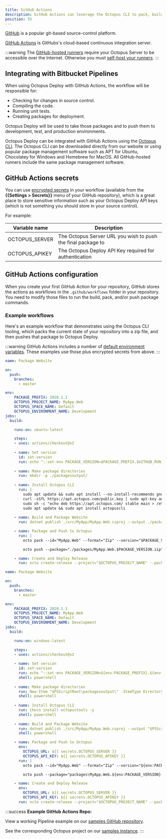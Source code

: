 ```yaml
---
title: GitHub Actions
description: GitHub Actions can leverage the Octopus CLI to pack, build, push, and create releases for Octopus Deploy.
position: 55
---
```


[GitHub](https://github.com/) is a popular git-based source-control platform.

[GitHub Actions](https://github.com/features/actions) is GitHubs's cloud-based continuous integration server.

:::warning
The [GitHub-hosted runners](https://help.github.com/en/actions/getting-started-with-github-actions/core-concepts-for-github-actions#runner) require your Octopus Server to be accessible over the Internet.  Otherwise you must [self-host your runners](https://help.github.com/en/actions/hosting-your-own-runners).
:::

## Integrating with Bitbucket Pipelines

When using Octopus Deploy with GitHub Actions, the workflow will be responsible for:

- Checking for changes in source control.
- Compiling the code.
- Running unit tests.
- Creating packages for deployment.

Octopus Deploy will be used to take those packages and to push them to development, test, and production environments.

Octopus Deploy can be integrated with GitHub Actions using the [Octopus CLI](/docs/octopus-rest-api/octopus-cli/index.md).  The Octopus CLI can be downloaded directly from our website or using popular package management software such as APT for Ubuntu, Chocolatey for Windows and Homebrew for MacOS.  All GitHub-hosted runners include the same package management software.

## GitHub Actions secrets

You can use [encrypted secrets](https://help.github.com/en/actions/configuring-and-managing-workflows/creating-and-storing-encrypted-secrets) in your workflow (available from the **{{Settings > Secrets}}** menu of your GitHub repository), which is a great place to store sensitive information such as your Octopus Deploy API keys (which is not something you should store in your source control).

For example:

| Variable name       | Description|
| ------------- | ------- |
| OCTOPUS_SERVER | The Octopus Server URL you wish to push the final package to |
| OCTOPUS_APIKEY | The Octopus Deploy API Key required for authentication |

## GitHub Actions configuration

When you create your first GitHub Action for your repository, GitHub stores the actions as workflows in the `.github/workflows` folder in your repository. You need to modify those files to run the build, pack, and/or push package commands.

### Example workflows

Here's an example workflow that demonstrates using the Octopus CLI tooling, which packs the current state of your repository into a zip file, and then pushes that package to Octopus Deploy.  

:::warning
GitHub Actions includes a number of [default environment variables](https://help.github.com/en/actions/configuring-and-managing-workflows/using-environment-variables#default-environment-variables).  These examples use those plus encrypted secrets from above.
:::

```yml Ubuntu Runner
name: Package Website

on:
  push:
    branches:
      - master

env:
    PACKAGE_PREFIX: 2020.1.1
    OCTOPUS_PROJECT_NAME: MyApp.Web
    OCTOPUS_SPACE_NAME: Default
    OCTOPUS_ENVIRONMENT_NAME: Development
jobs:
  build:

    runs-on: ubuntu-latest

    steps:
    - uses: actions/checkout@v2
      
    - name: Set version
      id: set-version
      run: echo "::set-env PACKAGE_VERSION=$PACKAGE_PREFIX.$GITHUB_RUN_NUMBER"
    
    - name: Make package directories
      run: mkdir -p ./packagesoutput/          
    
    - name: Install Octopus CLI
      run: |
        sudo apt update && sudo apt install --no-install-recommends gnupg curl ca-certificates apt-transport-https && \
        curl -sSfL https://apt.octopus.com/public.key | sudo apt-key add - && \
        sudo sh -c "echo deb https://apt.octopus.com/ stable main > /etc/apt/sources.list.d/octopus.com.list" && \
        sudo apt update && sudo apt install octopuscli 
      
    - name: Build and Package Website
      run: dotnet publish ./src/MyApp/MyApp.Web.csproj --output ./packagesoutput/MyApp.Web/ --configuration Release --runtime linux-x64

    - name: Package and Push to Octopus
      run: |
        octo pack --id="MyApp.Web" --format="Zip" --version="$PACKAGE_VERSION" --basePath="./packagesoutput/MyApp.Web" --outFolder="./packages"

        octo push --package="./packages/MyApp.Web.$PACKAGE_VERSION.zip" --server="${{ secrets.OCTOPUS_SERVER }}" --apiKey="${{ secrets.OCTOPUS_APIKEY }}"

    - name: Create and Deploy Release
      run: octo create-release --project="$OCTOPUS_PROJECT_NAME" --packageVersion="$PACKAGE_VERSION" --releaseNumber="$PACKAGE_VERSION" --server="${{ secrets.OCTOPUS_SERVER }}" --apiKey="${{ secrets.OCTOPUS_APIKEY }}" --space="$OCTOPUS_SPACE_NAME" --deployTo="$OCTOPUS_ENVIRONMENT_NAME"
```

```yml Windows Runner
name: Package Website

on:
  push:
    branches:
      - master

env:
    PACKAGE_PREFIX: 2020.1.1
    OCTOPUS_PROJECT_NAME: MyApp.Web
    OCTOPUS_SPACE_NAME: Default
    OCTOPUS_ENVIRONMENT_NAME: Development
jobs:
  build:

    runs-on: windows-latest

    steps:
    - uses: actions/checkout@v2
      
    - name: Set version
      id: set-version
      run: echo "::set-env PACKAGE_VERSION=${env:PACKAGE_PREFIX}.${env:GITHUB_RUN_NUMBER}"
      shell: powershell
    
    - name: Make package directories
      run: New-Item "$PSScriptRoot\packagesoutput\" -ItemType Directory -Force
      shell: powershell          
    
    - name: Install Octopus CLI
      run: choco install octopustools -y
      shell: powershell
      
    - name: Build and Package Website
      run: dotnet publish ./src/MyApp/MyApp.Web.csproj --output "$PSScriptRoot\packagesoutput\MyApp.Web" --configuration Release
      shell: powershell

    - name: Package and Push to Octopus
      env:
        OCTOPUS_URL: ${{ secrets.OCTOPUS_SERVER }}
        OCTOPUS_API_KEY: ${{ secrets.OCTOPUS_APIKEY }}  
      run: |
        octo pack --id="MyApp.Web" --format="Zip" --version="${env:PACKAGE_VERSION}" --basePath="$PSScriptRoot\packagesoutput\MyApp.Web" --outFolder="packages"

        octo push --package="packages\MyApp.Web.${env:PACKAGE_VERSION}.zip" --server="${env:OCTOPUS_URL}" --apiKey="${env:OCTOPUS_API_KEY}"

    - name: Create and Deploy Release
      env:
        OCTOPUS_URL: ${{ secrets.OCTOPUS_SERVER }}
        OCTOPUS_API_KEY: ${{ secrets.OCTOPUS_APIKEY }} 
      run: octo create-release --project="$OCTOPUS_PROJECT_NAME" --packageVersion="${env:PACKAGE_VERSION}" --releaseNumber="${env:PACKAGE_VERSION}" --server="${env:OCTOPUS_URL}" --apiKey="${env:OCTOPUS_API_KEY}" --space="${env:OCTOPUS_SPACE_NAME}" --deployTo="${env:OCTOPUS_ENVIRONMENT_NAME}"
```

:::success
**Example GitHub Actions Repo:**

View a working Pipeline example on our [samples GitHub repository](https://github.com/OctopusSamples/OctopusTrident/blob/master/.github/workflows/packageredgate.yml).

See the corresponding Octopus project on our [samples instance](https://samples.octopus.app/app#/Spaces-106/projects/redgate-feature-branch-example/deployments).
:::